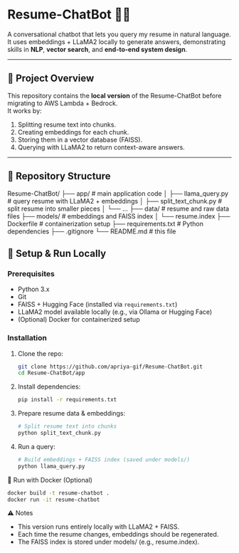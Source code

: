 # Resume-ChatBot 🤖📄  

A conversational chatbot that lets you query my resume in natural language. It uses embeddings + LLaMA2 locally to generate answers, demonstrating skills in **NLP**, **vector search**, and **end-to-end system design**.  

---

## 🧾 Project Overview  

This repository contains the **local version** of the Resume-ChatBot before migrating to AWS Lambda + Bedrock.  
It works by:  
1. Splitting resume text into chunks.  
2. Creating embeddings for each chunk.  
3. Storing them in a vector database (FAISS).  
4. Querying with LLaMA2 to return context-aware answers.  

---

## 📁 Repository Structure  

Resume-ChatBot/
├── app/ # main application code
│ ├── llama_query.py # query resume with LLaMA2 + embeddings
│ ├── split_text_chunk.py # split resume into smaller pieces
│ └── ...
├── data/ # resume and raw data files
├── models/ # embeddings and FAISS index
│ └── resume.index
├── Dockerfile # containerization setup
├── requirements.txt # Python dependencies
├── .gitignore
└── README.md # this file

## 🔧 Setup & Run Locally  

### Prerequisites  
- Python 3.x  
- Git  
- FAISS + Hugging Face (installed via `requirements.txt`)  
- LLaMA2 model available locally (e.g., via Ollama or Hugging Face)  
- (Optional) Docker for containerized setup  

### Installation  

1. Clone the repo:  
   ```bash
   git clone https://github.com/apriya-gif/Resume-ChatBot.git
   cd Resume-ChatBot/app
2. Install dependencies:  
   ```bash
   pip install -r requirements.txt
3. Prepare resume data & embeddings:
   ```bash
   # Split resume text into chunks
   python split_text_chunk.py
4. Run a query:
   ```bash
   # Build embeddings + FAISS index (saved under models/)
   python llama_query.py

🐳 Run with Docker (Optional)
```bash
docker build -t resume-chatbot .
docker run -it resume-chatbot
```
⚠️ Notes
- This version runs entirely locally with LLaMA2 + FAISS.
- Each time the resume changes, embeddings should be regenerated.
- The FAISS index is stored under models/ (e.g., resume.index).
